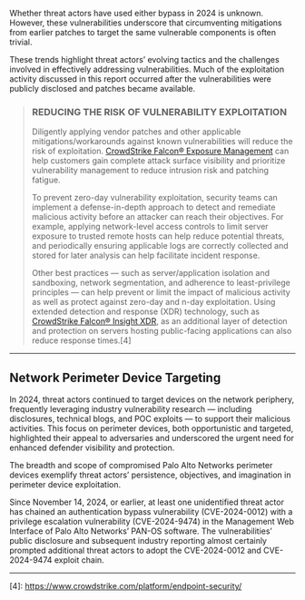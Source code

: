 Whether threat actors have used either bypass in 2024 is unknown. However, these vulnerabilities underscore that circumventing mitigations from earlier patches to target the same vulnerable components is often trivial.

These trends highlight threat actors’ evolving tactics and the challenges involved in effectively addressing vulnerabilities. Much of the exploitation activity discussed in this report occurred after the vulnerabilities were publicly disclosed and patches became available.

> ### REDUCING THE RISK OF VULNERABILITY EXPLOITATION
> 
> Diligently applying vendor patches and other applicable mitigations/workarounds against known vulnerabilities will reduce the risk of exploitation. [CrowdStrike Falcon® Exposure Management](https://www.crowdstrike.com/platform/endpoint-security/) can help customers gain complete attack surface visibility and prioritize vulnerability management to reduce intrusion risk and patching fatigue.
> 
> To prevent zero-day vulnerability exploitation, security teams can implement a defense-in-depth approach to detect and remediate malicious activity before an attacker can reach their objectives. For example, applying network-level access controls to limit server exposure to trusted remote hosts can help reduce potential threats, and periodically ensuring applicable logs are correctly collected and stored for later analysis can help facilitate incident response.
>
> Other best practices — such as server/application isolation and sandboxing, network segmentation, and adherence to least-privilege principles — can help prevent or limit the impact of malicious activity as well as protect against zero-day and n-day exploitation. Using extended detection and response (XDR) technology, such as [CrowdStrike Falcon® Insight XDR](https://www.crowdstrike.com/platform/endpoint-security/), as an additional layer of detection and protection on servers hosting public-facing applications can also reduce response times.\[4\]

---

## Network Perimeter Device Targeting

In 2024, threat actors continued to target devices on the network periphery, frequently leveraging industry vulnerability research — including disclosures, technical blogs, and POC exploits — to support their malicious activities. This focus on perimeter devices, both opportunistic and targeted, highlighted their appeal to adversaries and underscored the urgent need for enhanced defender visibility and protection.

The breadth and scope of compromised Palo Alto Networks perimeter devices exemplify threat actors’ persistence, objectives, and imagination in perimeter device exploitation.

Since November 14, 2024, or earlier, at least one unidentified threat actor has chained an authentication bypass vulnerability (CVE-2024-0012) with a privilege escalation vulnerability (CVE-2024-9474) in the Management Web Interface of Palo Alto Networks’ PAN-OS software. The vulnerabilities’ public disclosure and subsequent industry reporting almost certainly prompted additional threat actors to adopt the CVE-2024-0012 and CVE-2024-9474 exploit chain.

---

\[4\]: https://www.crowdstrike.com/platform/endpoint-security/